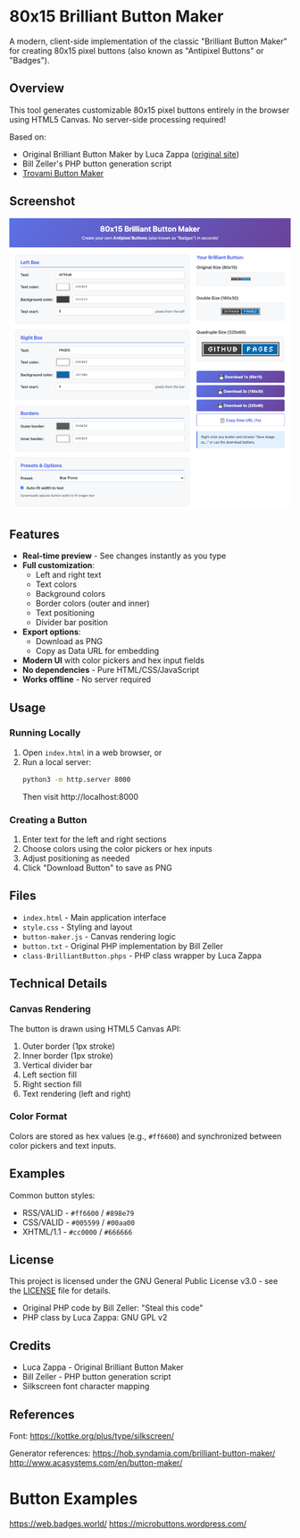 # 80x15 Brilliant Button Maker

A modern, client-side implementation of the classic "Brilliant Button Maker" for creating 80x15 pixel buttons (also known as "Antipixel Buttons" or "Badges").

## Overview

This tool generates customizable 80x15 pixel buttons entirely in the browser using HTML5 Canvas. No server-side processing required!

Based on:
- Original Brilliant Button Maker by Luca Zappa ([original site](https://hob.syndamia.com/brilliant-button-maker/))
- Bill Zeller's PHP button generation script
- [Trovami Button Maker](https://trovami.altervista.org/en/webmasters/makebutton)

## Screenshot

![Screenshot of the Brilliant Button Maker interface](screenshot.png)



## Features

- **Real-time preview** - See changes instantly as you type
- **Full customization**:
  - Left and right text
  - Text colors
  - Background colors
  - Border colors (outer and inner)
  - Text positioning
  - Divider bar position
- **Export options**:
  - Download as PNG
  - Copy as Data URL for embedding
- **Modern UI** with color pickers and hex input fields
- **No dependencies** - Pure HTML/CSS/JavaScript
- **Works offline** - No server required

## Usage

### Running Locally

1. Open `index.html` in a web browser, or
2. Run a local server:
   ```bash
   python3 -m http.server 8000
   ```
   Then visit http://localhost:8000

### Creating a Button

1. Enter text for the left and right sections
2. Choose colors using the color pickers or hex inputs
3. Adjust positioning as needed
4. Click "Download Button" to save as PNG

## Files

- `index.html` - Main application interface
- `style.css` - Styling and layout
- `button-maker.js` - Canvas rendering logic
- `button.txt` - Original PHP implementation by Bill Zeller
- `class-BrilliantButton.phps` - PHP class wrapper by Luca Zappa

## Technical Details

### Canvas Rendering

The button is drawn using HTML5 Canvas API:
1. Outer border (1px stroke)
2. Inner border (1px stroke)
3. Vertical divider bar
4. Left section fill
5. Right section fill
6. Text rendering (left and right)

### Color Format

Colors are stored as hex values (e.g., `#ff6600`) and synchronized between color pickers and text inputs.

## Examples

Common button styles:
- RSS/VALID - `#ff6600` / `#898e79`
- CSS/VALID - `#005599` / `#00aa00`
- XHTML/1.1 - `#cc0000` / `#666666`

## License

This project is licensed under the GNU General Public License v3.0 - see the [LICENSE](LICENSE) file for details.

- Original PHP code by Bill Zeller: "Steal this code"
- PHP class by Luca Zappa: GNU GPL v2

## Credits

- Luca Zappa - Original Brilliant Button Maker
- Bill Zeller - PHP button generation script
- Silkscreen font character mapping

## References

Font:
https://kottke.org/plus/type/silkscreen/

Generator references:
https://hob.syndamia.com/brilliant-button-maker/
http://www.acasystems.com/en/button-maker/

# Button Examples

https://web.badges.world/
https://microbuttons.wordpress.com/